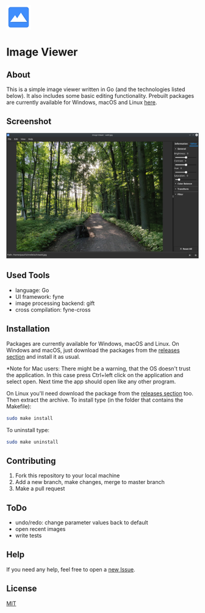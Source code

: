 <img src="ImageViewer/data/icon.png" width=64 height=64> 

# Image Viewer 

## About

This is a simple image viewer written in Go (and the technologies listed below).
It also includes some basic editing functionality. 
Prebuilt packages are currently available for Windows, macOS and Linux [here](https://github.com/Palexer/image-viewer/releases/).

## Screenshot

![Screenshot](screenshot.png)

## Used Tools

- language: Go
- UI framework: fyne
- image processing backend: gift
- cross compilation: fyne-cross

## Installation

Packages are currently available for Windows, macOS and Linux.
On Windows and macOS, just download the packages from the [releases section](https://github.com/Palexer/image-viewer/releases)
and install it as usual. 

*Note for Mac users: There might be a warning, that the OS doesn't trust the application. In this case press Ctrl+left click on the
application and select open. Next time the app should open like any other program.

On Linux you'll need download the package from the [releases section](https://github.com/Palexer/image-viewer/releases) too.
Then extract the archive.
To install type (in the folder that contains the Makefile):

``` bash
sudo make install
```

To uninstall type:
``` bash
sudo make uninstall
```

## Contributing

1. Fork this repository to your local machine
2. Add a new branch, make changes, merge to master branch
3. Make a pull request

## ToDo

- undo/redo: change parameter values back to default
- open recent images
- write tests

## Help

If you need any help, feel free to open a [new Issue](https://github.com/Palexer/image-viewer/issues/new).

## License

[MIT](LICENSE)
